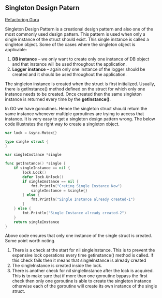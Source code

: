 ## Singleton Design Patern

[Refactoring Guru](https://refactoring.guru/design-patterns/singleton)

Singleton Design Pattern is a creational design pattern and also one of the most commonly used design pattern. This pattern is used when only a single instance of the struct should exist. This single instance is called a singleton object. Some of the cases where the singleton object is applicable:

 1. **DB instance** – we only want to create only one instance of DB object and that instance will be used throughout the application.
 2. **Logger instance** – again only one instance of the logger should be created and it should be used throughout the application.

The singleton instance is created when the struct is first initialized.  Usually, there is getInstance() method defined on the struct for which only one instance needs to be created. Once created then the same singleton instance is returned every time by the **getInstance()**.

In GO we have goroutines. Hence the singleton struct should return the same instance whenever multiple goroutines are trying to access that instance. It is very easy to get a singleton design pattern wrong. The below code illustrates the right way to create a singleton object.

```go
var lock = &sync.Mutex{}

type single struct {
}

var singleInstance *single

func getInstance() *single {
    if singleInstance == nil {
        lock.Lock()
        defer lock.Unlock()
        if singleInstance == nil {
            fmt.Println("Creting Single Instance Now")
            singleInstance = &single{}
        } else {
            fmt.Println("Single Instance already created-1")
        }
    } else {
        fmt.Println("Single Instance already created-2")
    }
    return singleInstance
}
```

Above code ensures that only one instance of the single struct is created. Some point worth noting.

 1. There is a check at the start for nil singleInstance. This is to prevent the expensive lock operations every time getinstance() method is called. If this check fails then it means that singleInstance is already created
 2. The singleInstance is created inside the lock.
 3. There is another check for nil singleIinstance after the lock is acquired. This is to make sure that if more than one goroutine bypass the first check then only one goroutine is able to create the singleton instance otherwise each of the goroutine will create its own instance of the single struct.
